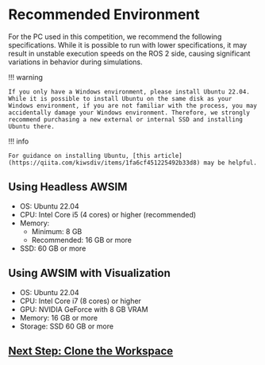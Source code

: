 # Recommended Environment

For the PC used in this competition, we recommend the following specifications. While it is possible to run with lower specifications, it may result in unstable execution speeds on the ROS 2 side, causing significant variations in behavior during simulations.

!!! warning

    If you only have a Windows environment, please install Ubuntu 22.04. While it is possible to install Ubuntu on the same disk as your Windows environment, if you are not familiar with the process, you may accidentally damage your Windows environment. Therefore, we strongly recommend purchasing a new external or internal SSD and installing Ubuntu there.

!!! info

    For guidance on installing Ubuntu, [this article](https://qiita.com/kiwsdiv/items/1fa6cf451225492b33d8) may be helpful.

## Using Headless AWSIM

- OS: Ubuntu 22.04
- CPU: Intel Core i5 (4 cores) or higher (recommended)
- Memory:
  - Minimum: 8 GB
  - Recommended: 16 GB or more
- SSD: 60 GB or more

## Using AWSIM with Visualization

- OS: Ubuntu 22.04
- CPU: Intel Core i7 (8 cores) or higher
- GPU: NVIDIA GeForce with 8 GB VRAM
- Memory: 16 GB or more
- Storage: SSD 60 GB or more

## [Next Step: Clone the Workspace](./workspace-setup.en.md)
